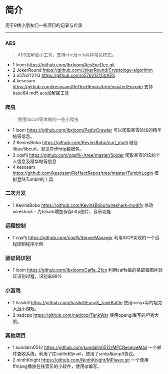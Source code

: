 # 简介
用于9楼小朋友们一些项目的记录与传承
***
### AES
> AES加解密小工具，支持cbc及ecb两种常见模式。

* 1 loom https://github.com/lbxloom/AesEncDec.git
* 2 JokerRound https://github.com/JokerRound/Cryptology-algorithm
* 3 o576212113 https://github.com/o576212113/AES
* 4 kesosam https://github.com/kesosam/Ref1ectRepos/tree/master/Encode 支持base64 md5 aes加解密工具


### 爬虫
> 使用libcurl等库做的一些小爬虫

* 1 loom https://github.com/lbxloom/PediyCrawler 可以爬取某雪论坛的精华帖等信息。
* 2 KevinsBobo https://github.com/KevinsBobo/curl_multi 结合libuv/libcurl，发送异步http数据包。
* 3 cqsflj https://github.com/cqsflj/-/tree/master/Spider 爬取某雪论坛的个人信息及精华帖等信息
* 4 kesosam https://github.com/kesosam/Ref1ectRepos/tree/master/TumblrLogin 模拟登陆Tumblr的工具

### 二次开发

* 1 KevinsBobo https://github.com/KevinsBobo/wireshark-modify 修改wireshark - 为tshark增加保存http图片、音乐功能

### 远程控制
* 1 cqsflj https://github.com/cqsflj/ServerManager 利用IOCP实现的一个远程控制程序示例

### 验证码识别
* 1 loom https://github.com/lbxloom/Caffe_21cn 利用caffe做的某邮箱图片验证识别过程，识别率99%

### 小游戏
* 1 hasikill https://github.com/hasikill/EasyX_TankBattle 使用easyx写的坦克大战小游戏。
* 2 nadcpp https://github.com/nadcpp/TankWar 使用opengl库写的坦克大战。

### 其他项目
* 1 sundalin0512 https://github.com/sundalin0512/MFCReceiveMail 一个邮件查收系统，利用了库sqlite和jmail，使用了smtp与pop3协议。
* 2 ninthKnight
https://github.com/NinthKnight/MPlayer.git 一个使用ffmpeg播放在线音乐的小软件，使用qt编写。
